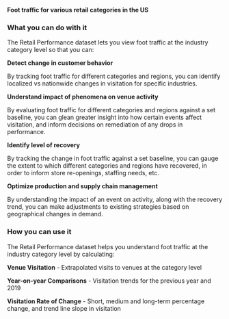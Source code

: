 **Foot traffic for various retail categories in the US**
### What you can do with it
The Retail Performance dataset lets you view foot traffic at the industry category level so that you can:

**Detect change in customer behavior**

By tracking foot traffic for different categories and regions, you can identify localized vs nationwide changes in visitation for specific industries.

**Understand impact of phenomena on venue activity**

By evaluating foot traffic for different categories and regions against a set baseline, you can glean greater insight into how certain events affect visitation, and inform decisions on remediation of any drops in performance.

**Identify level of recovery**

By tracking the change in foot traffic against a set baseline, you can gauge the extent to which different categories and regions have recovered, in order to inform store re-openings, staffing needs, etc.

**Optimize production and supply chain management**

By understanding the impact of an event on activity, along with the recovery trend, you can make adjustments to existing strategies based on geographical changes in demand.
### How you can use it

The Retail Performance dataset helps you understand foot traffic at the industry category level by calculating:

**Venue Visitation** - Extrapolated visits to venues at the category level

**Year-on-year Comparisons** - Visitation trends for the previous year and 2019

**Visitation Rate of Change** - Short, medium and long-term percentage change, and trend line slope in visitation 
